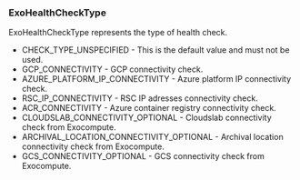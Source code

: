 ### ExoHealthCheckType
ExoHealthCheckType represents the type of health check.

- CHECK_TYPE_UNSPECIFIED - This is the default value and must not be used.
- GCP_CONNECTIVITY - GCP connectivity check.
- AZURE_PLATFORM_IP_CONNECTIVITY - Azure platform IP connectivity check.
- RSC_IP_CONNECTIVITY - RSC IP adresses connectivity check.
- ACR_CONNECTIVITY - Azure container registry connectivity check.
- CLOUDSLAB_CONNECTIVITY_OPTIONAL - Cloudslab connectivity check from Exocompute.
- ARCHIVAL_LOCATION_CONNECTIVITY_OPTIONAL - Archival location connectivity check from Exocompute.
- GCS_CONNECTIVITY_OPTIONAL - GCS connectivity check from Exocompute.
